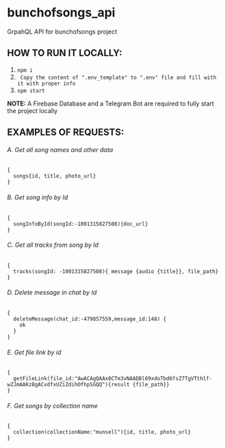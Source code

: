 # bunchofsongs_api
GrpahQL API for bunchofsongs project

## HOW TO RUN IT LOCALLY:
1. ```npm i```
2. ``` Copy the content of ".env_template" to ".env" file and fill with it with proper info```
3. ```npm start```

**NOTE:** A Firebase Database and a Telegram Bot are required to fully start the project locally

## EXAMPLES OF REQUESTS:

###### A. Get all song names and other data
```
{
  songs{id, title, photo_url}
}
```
###### B. Get song info by Id
```
{
  songInfoById(songId:-1001315827508){doc_url}
}
```

###### C. Get all tracks from song by Id
```
{
  tracks(songId: -1001315827508){ message {audio {title}}, file_path}
}
```

###### D. Delete message in chat by Id
```
{
  deleteMessage(chat_id:-479857559,message_id:148) {
    ok
  }
}
```

###### E. Get file link by id
```
{
  getFileLink(file_id:"AwACAgQAAx0CTm3vNAADBl69xdoTbd6fsZ7TgVTthlf-wZJmAAKzBgACvdfxUZiZdihOfhpSGQQ"){result {file_path}}
}
```
###### F. Get songs by collection name
```
{
  collection(collectionName:"munsell"){id, title, photo_url}
}
```